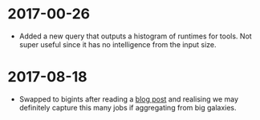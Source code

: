 # 2017-00-26

- Added a new query that outputs a histogram of runtimes for tools. Not super
  useful since it has no intelligence from the input size.

# 2017-08-18

- Swapped to bigints after reading a [blog
  post](https://medium.com/@jakswa/the-night-the-postgresql-ids-ran-out-9430a2dbb895)
  and realising we may definitely capture this many jobs if aggregating from
  big galaxies.
